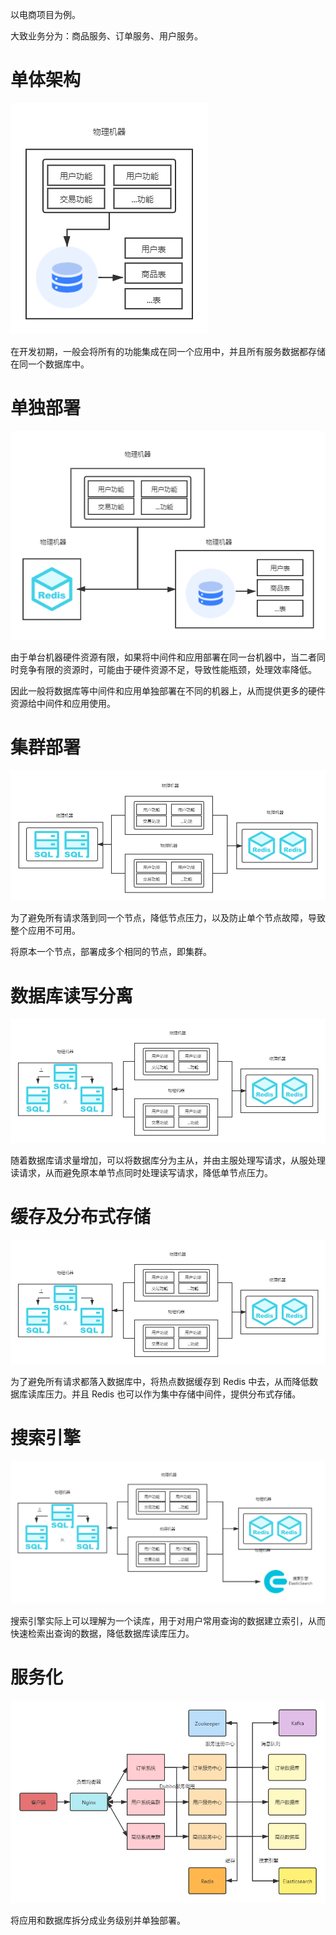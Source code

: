 以电商项目为例。

大致业务分为：商品服务、订单服务、用户服务。

# 单体架构

![传统架构](https://raw.githubusercontent.com/Cavielee/notePics/main/传统架构.png)

在开发初期，一般会将所有的功能集成在同一个应用中，并且所有服务数据都存储在同一个数据库中。



# 单独部署

![传统架构演变1](https://raw.githubusercontent.com/Cavielee/notePics/main/传统架构演变1.png)

由于单台机器硬件资源有限，如果将中间件和应用部署在同一台机器中，当二者同时竞争有限的资源时，可能由于硬件资源不足，导致性能瓶颈，处理效率降低。

因此一般将数据库等中间件和应用单独部署在不同的机器上，从而提供更多的硬件资源给中间件和应用使用。



# 集群部署

![集群](https://raw.githubusercontent.com/Cavielee/notePics/main/集群.png)

为了避免所有请求落到同一个节点，降低节点压力，以及防止单个节点故障，导致整个应用不可用。

将原本一个节点，部署成多个相同的节点，即集群。



# 数据库读写分离

![数据库读写分离](https://raw.githubusercontent.com/Cavielee/notePics/main/数据库读写分离.png)

随着数据库请求量增加，可以将数据库分为主从，并由主服处理写请求，从服处理读请求，从而避免原本单节点同时处理读写请求，降低单节点压力。



# 缓存及分布式存储

![数据库读写分离](https://raw.githubusercontent.com/Cavielee/notePics/main/数据库读写分离.png)

为了避免所有请求都落入数据库中，将热点数据缓存到 Redis 中去，从而降低数据库读库压力。并且 Redis 也可以作为集中存储中间件，提供分布式存储。



# 搜索引擎

![搜索引擎架构](https://raw.githubusercontent.com/Cavielee/notePics/main/搜索引擎架构.png)

搜索引擎实际上可以理解为一个读库，用于对用户常用查询的数据建立索引，从而快速检索出查询的数据，降低数据库读库压力。



# 服务化

![微服务架构最终](https://raw.githubusercontent.com/Cavielee/notePics/main/微服务架构最终.png)

将应用和数据库拆分成业务级别并单独部署。

